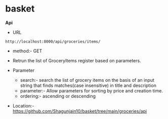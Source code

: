 # basket

**Api**
- URL
```
http://localhost:8000/api/groceries/items/
```
- method:- GET
- Retrun the list of GroceryItems register based on parameters.
- Parameter
  - search:- search the list of grocery items on the basis of an input string that finds matches(case insensitive) in title and description
  - parameter:- Allow parameters for sorting by price and creation time.
  - ordering:- ascending or descending

- Location:- https://github.com/Shagunjain10/basket/tree/main/groceries/api
